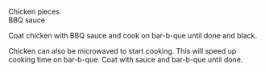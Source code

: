---
---

Chicken pieces  
BBQ sauce  

Coat chicken with BBQ sauce and cook on bar-b-que until done and black. 

Chicken can also be microwaved to start cooking. This will speed up cooking time on bar-b-que. 
Coat with sauce and bar-b-que until done.